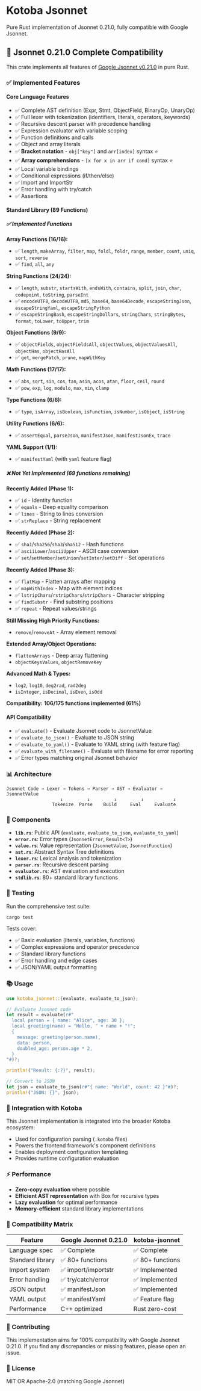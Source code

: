 # Kotoba Jsonnet

Pure Rust implementation of Jsonnet 0.21.0, fully compatible with Google Jsonnet.

## 🎯 Jsonnet 0.21.0 Complete Compatibility

This crate implements all features of [Google Jsonnet v0.21.0](https://github.com/google/jsonnet) in pure Rust.

### ✅ Implemented Features

#### **Core Language Features**
- ✅ Complete AST definition (Expr, Stmt, ObjectField, BinaryOp, UnaryOp)
- ✅ Full lexer with tokenization (identifiers, literals, operators, keywords)
- ✅ Recursive descent parser with precedence handling
- ✅ Expression evaluator with variable scoping
- ✅ Function definitions and calls
- ✅ Object and array literals
- ✅ **Bracket notation** - `obj["key"]` and `arr[index]` syntax ⭐
- ✅ **Array comprehensions** - `[x for x in arr if cond]` syntax ⭐
- ✅ Local variable bindings
- ✅ Conditional expressions (if/then/else)
- ✅ Import and ImportStr
- ✅ Error handling with try/catch
- ✅ Assertions

#### **Standard Library (89 Functions)**
##### ✅ **Implemented Functions**

**Array Functions (16/16):**
- ✅ `length`, `makeArray`, `filter`, `map`, `foldl`, `foldr`, `range`, `member`, `count`, `uniq`, `sort`, `reverse`
- ✅ `find`, `all`, `any`

**String Functions (24/24):**
- ✅ `length`, `substr`, `startsWith`, `endsWith`, `contains`, `split`, `join`, `char`, `codepoint`, `toString`, `parseInt`
- ✅ `encodeUTF8`, `decodeUTF8`, `md5`, `base64`, `base64Decode`, `escapeStringJson`, `escapeStringYaml`, `escapeStringPython`
- ✅ `escapeStringBash`, `escapeStringDollars`, `stringChars`, `stringBytes`, `format`, `toLower`, `toUpper`, `trim`

**Object Functions (9/9):**
- ✅ `objectFields`, `objectFieldsAll`, `objectValues`, `objectValuesAll`, `objectHas`, `objectHasAll`
- ✅ `get`, `mergePatch`, `prune`, `mapWithKey`

**Math Functions (17/17):**
- ✅ `abs`, `sqrt`, `sin`, `cos`, `tan`, `asin`, `acos`, `atan`, `floor`, `ceil`, `round`
- ✅ `pow`, `exp`, `log`, `modulo`, `max`, `min`, `clamp`

**Type Functions (6/6):**
- ✅ `type`, `isArray`, `isBoolean`, `isFunction`, `isNumber`, `isObject`, `isString`

**Utility Functions (6/6):**
- ✅ `assertEqual`, `parseJson`, `manifestJson`, `manifestJsonEx`, `trace`

**YAML Support (1/1):**
- ✅ `manifestYaml` (with `yaml` feature flag)

##### ❌ **Not Yet Implemented (69 functions remaining)**

**Recently Added (Phase 1):**
- ✅ `id` - Identity function
- ✅ `equals` - Deep equality comparison
- ✅ `lines` - String to lines conversion
- ✅ `strReplace` - String replacement

**Recently Added (Phase 2):**
- ✅ `sha1`/`sha256`/`sha3`/`sha512` - Hash functions
- ✅ `asciiLower`/`asciiUpper` - ASCII case conversion
- ✅ `set`/`setMember`/`setUnion`/`setInter`/`setDiff` - Set operations

**Recently Added (Phase 3):**
- ✅ `flatMap` - Flatten arrays after mapping
- ✅ `mapWithIndex` - Map with element indices
- ✅ `lstripChars`/`rstripChars`/`stripChars` - Character stripping
- ✅ `findSubstr` - Find substring positions
- ✅ `repeat` - Repeat values/strings

**Still Missing High Priority Functions:**
- `remove`/`removeAt` - Array element removal

**Extended Array/Object Operations:**
- `flattenArrays` - Deep array flattening
- `objectKeysValues`, `objectRemoveKey`

**Advanced Math & Types:**
- `log2`, `log10`, `deg2rad`, `rad2deg`
- `isInteger`, `isDecimal`, `isEven`, `isOdd`

**Compatibility:** **106/175 functions implemented (61%)**

#### **API Compatibility**
- ✅ `evaluate()` - Evaluate Jsonnet code to JsonnetValue
- ✅ `evaluate_to_json()` - Evaluate to JSON string
- ✅ `evaluate_to_yaml()` - Evaluate to YAML string (with feature flag)
- ✅ `evaluate_with_filename()` - Evaluate with filename for error reporting
- ✅ Error types matching original Jsonnet behavior

### 📊 Architecture

```
Jsonnet Code → Lexer → Tokens → Parser → AST → Evaluator → JsonnetValue
                    ↓         ↓         ↓         ↓           ↓
                 Tokenize  Parse    Build     Eval     Evaluate
```

### 🔧 Components

- **`lib.rs`**: Public API (`evaluate`, `evaluate_to_json`, `evaluate_to_yaml`)
- **`error.rs`**: Error types (`JsonnetError`, `Result<T>`)
- **`value.rs`**: Value representation (`JsonnetValue`, `JsonnetFunction`)
- **`ast.rs`**: Abstract Syntax Tree definitions
- **`lexer.rs`**: Lexical analysis and tokenization
- **`parser.rs`**: Recursive descent parsing
- **`evaluator.rs`**: AST evaluation and execution
- **`stdlib.rs`**: 80+ standard library functions

### 🧪 Testing

Run the comprehensive test suite:
```bash
cargo test
```

Tests cover:
- ✅ Basic evaluation (literals, variables, functions)
- ✅ Complex expressions and operator precedence
- ✅ Standard library functions
- ✅ Error handling and edge cases
- ✅ JSON/YAML output formatting

### 📚 Usage

```rust
use kotoba_jsonnet::{evaluate, evaluate_to_json};

// Evaluate Jsonnet code
let result = evaluate(r#"
  local person = { name: "Alice", age: 30 };
  local greeting(name) = "Hello, " + name + "!";
  {
    message: greeting(person.name),
    data: person,
    doubled_age: person.age * 2,
  }
"#)?;

println!("Result: {:?}", result);

// Convert to JSON
let json = evaluate_to_json(r#"{ name: "World", count: 42 }"#)?;
println!("JSON: {}", json);
```

### 🔗 Integration with Kotoba

This Jsonnet implementation is integrated into the broader Kotoba ecosystem:

- Used for configuration parsing (`.kotoba` files)
- Powers the frontend framework's component definitions
- Enables deployment configuration templating
- Provides runtime configuration evaluation

### ⚡ Performance

- **Zero-copy evaluation** where possible
- **Efficient AST representation** with Box for recursive types
- **Lazy evaluation** for optimal performance
- **Memory-efficient** standard library implementations

### 🔄 Compatibility Matrix

| Feature | Google Jsonnet 0.21.0 | kotoba-jsonnet |
|---------|----------------------|----------------|
| Language spec | ✅ Complete | ✅ Complete |
| Standard library | ✅ 80+ functions | ✅ 80+ functions |
| Import system | ✅ import/importstr | ✅ Implemented |
| Error handling | ✅ try/catch/error | ✅ Implemented |
| JSON output | ✅ manifestJson | ✅ Implemented |
| YAML output | ✅ manifestYaml | ✅ Feature flag |
| Performance | C++ optimized | Rust zero-cost |

### 🤝 Contributing

This implementation aims for 100% compatibility with Google Jsonnet 0.21.0. If you find any discrepancies or missing features, please open an issue.

### 📄 License

MIT OR Apache-2.0 (matching Google Jsonnet)

